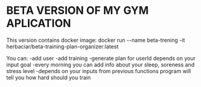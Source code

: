 # BETA VERSION OF MY GYM APLICATION 
 This version contains docker image:
 docker run --name beta-trening -it herbaciar/beta-training-plan-organizer:latest

You can:
-add user
-add training 
-generate plan for userId depends on your input goal
-every morning you can add info about your sleep, soreness and stress level 
-depends on your inputs from previous functions program will tell you how hard should you train

